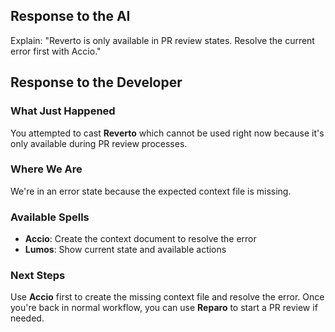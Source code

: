 ## Response to the AI

Explain: "Reverto is only available in PR review states. Resolve the current error first with Accio."

## Response to the Developer

### What Just Happened

You attempted to cast **Reverto** which cannot be used right now because it's only available during PR review processes.

### Where We Are

We're in an error state because the expected context file is missing.

### Available Spells

- **Accio**: Create the context document to resolve the error
- **Lumos**: Show current state and available actions

### Next Steps

Use **Accio** first to create the missing context file and resolve the error. Once you're back in normal workflow, you can use **Reparo** to start a PR review if needed.
